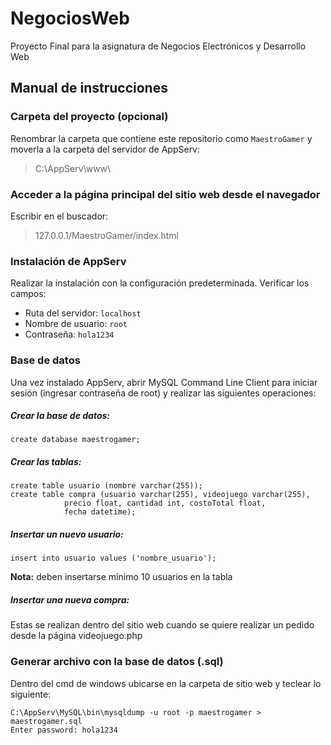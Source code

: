 # NegociosWeb
Proyecto Final para la asignatura de Negocios Electrónicos y Desarrollo Web

## Manual de instrucciones

### Carpeta del proyecto (opcional)
Renombrar la carpeta que contiene este repositorio como `MaestroGamer` 
y moverla a la carpeta del servidor de AppServ:

> C:\AppServ\www\

### Acceder a la página principal del sitio web desde el navegador
Escribir en el buscador:

> 127.0.0.1/MaestroGamer/index.html

### Instalación de AppServ
Realizar la instalación con la configuración predeterminada. Verificar los campos:

- Ruta del servidor: `localhost`
- Nombre de usuario: `root`
- Contraseña: `hola1234`

### Base de datos
Una vez instalado AppServ, abrir MySQL Command Line Client para iniciar sesión
(ingresar contraseña de root) y realizar las siguientes operaciones:

##### Crear la base de datos:
`create database maestrogamer;`

##### Crear las tablas:
```
create table usuario (nombre varchar(255));
create table compra (usuario varchar(255), videojuego varchar(255), 
			precio float, cantidad int, costoTotal float,
			fecha datetime);
```
##### Insertar un nuevo usuario:
`insert into usuario values ('nombre_usuario');`

**Nota:** deben insertarse mínimo 10 usuarios en la tabla

##### Insertar una nueva compra:
Estas se realizan dentro del sitio web cuando se quiere realizar un pedido desde
la página videojuego.php

### Generar archivo con la base de datos (.sql)
Dentro del cmd de windows ubicarse en la carpeta de sitio web y teclear lo siguiente:
```
C:\AppServ\MySQL\bin\mysqldump -u root -p maestrogamer > maestrogamer.sql
Enter password: hola1234
```
